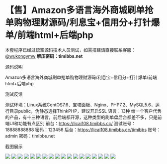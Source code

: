 # 【售】Amazon多语言海外商城刷单抢单购物理财源码/利息宝+信用分+打针爆单/前端html+后端php

本套程序已经过悟空源码技术人员测试，如需搭建请直接联系客服：[@wukongymw](http://t.me/wukongymw)
**解压密码：timibbs.net**

源码说明

Amazon多语言海外商城刷单抢单购物理财源码/利息宝+信用分+打针爆单/前端html+后端php

测试反馈

测试环境：Linux系统CentOS7.6、宝塔面板、Nginx、PHP7.2、MySQL5.6，运行目录public，伪静态选择ThinkPHP，建议开启SSL
语言：13种
给一个客户代售的产品，有十三种语言，前后端都开源，这种类型的刷单盘后台都差不多，只是前端UI和功能有点区别
前台：https://licai108.timibbs.cc/
测试账号：18888888888
密码：123456
后台：https://licai108.timibbs.cc/timibbs
账号：admin
密码：timibbs.net

截图展示

[![](https://wukongymw.com/wp-content/uploads/2024/08/17aca243350ad74.png)](https://wukongymw.com/wp-content/uploads/2024/08/17aca243350ad74.png)
[![](https://wukongymw.com/wp-content/uploads/2024/08/1f77e75f63077bf.png)](https://wukongymw.com/wp-content/uploads/2024/08/1f77e75f63077bf.png)
[![](https://wukongymw.com/wp-content/uploads/2024/08/98de9e44d87dbe0.png)](https://wukongymw.com/wp-content/uploads/2024/08/98de9e44d87dbe0.png)
[![](https://wukongymw.com/wp-content/uploads/2024/08/58da19469e36d90.png)](https://wukongymw.com/wp-content/uploads/2024/08/58da19469e36d90.png)
[![](https://wukongymw.com/wp-content/uploads/2024/08/7bdb4da90afece9.png)](https://wukongymw.com/wp-content/uploads/2024/08/7bdb4da90afece9.png)
[![](https://wukongymw.com/wp-content/uploads/2024/08/9ce7b58f03c4f04.png)](https://wukongymw.com/wp-content/uploads/2024/08/9ce7b58f03c4f04.png)
[![](https://wukongymw.com/wp-content/uploads/2024/08/dd6bd7ea0a05eaa.png)](https://wukongymw.com/wp-content/uploads/2024/08/dd6bd7ea0a05eaa.png)
[![](https://wukongymw.com/wp-content/uploads/2024/08/a1924129941e3f2.png)](https://wukongymw.com/wp-content/uploads/2024/08/a1924129941e3f2.png)
[![](https://wukongymw.com/wp-content/uploads/2024/08/13b46a6019b303b.png)](https://wukongymw.com/wp-content/uploads/2024/08/13b46a6019b303b.png)
[![](https://wukongymw.com/wp-content/uploads/2024/08/8ca8df50173a228.png)](https://wukongymw.com/wp-content/uploads/2024/08/8ca8df50173a228.png)
[![](https://wukongymw.com/wp-content/uploads/2024/08/c42a070cc47c0bc.png)](https://wukongymw.com/wp-content/uploads/2024/08/c42a070cc47c0bc.png)
[![](https://wukongymw.com/wp-content/uploads/2024/08/e2ae9a14872a284.png)](https://wukongymw.com/wp-content/uploads/2024/08/e2ae9a14872a284.png)
[![](https://wukongymw.com/wp-content/uploads/2024/08/1e5fb4dd011e406.png)](https://wukongymw.com/wp-content/uploads/2024/08/1e5fb4dd011e406.png)
[![](https://wukongymw.com/wp-content/uploads/2024/08/040fffc64484bb5.png)](https://wukongymw.com/wp-content/uploads/2024/08/040fffc64484bb5.png)
[![](https://wukongymw.com/wp-content/uploads/2024/08/9bb1c79364926c0.png)](https://wukongymw.com/wp-content/uploads/2024/08/9bb1c79364926c0.png)
[![](https://wukongymw.com/wp-content/uploads/2024/08/f318c67a32bb691.png)](https://wukongymw.com/wp-content/uploads/2024/08/f318c67a32bb691.png)
[![](https://wukongymw.com/wp-content/uploads/2024/08/40a9a094318dd29.png)](https://wukongymw.com/wp-content/uploads/2024/08/40a9a094318dd29.png)
[![](https://wukongymw.com/wp-content/uploads/2024/08/e541107254692ec.png)](https://wukongymw.com/wp-content/uploads/2024/08/e541107254692ec.png)